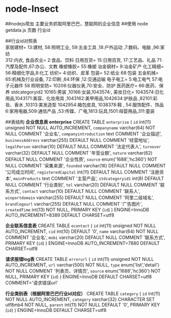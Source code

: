 node-Insect
===========

##nodejs爬虫
主要业务抓取阿里巴巴，慧聪网的企业信息
##使用
    node getdata.js 页数 行业id

##行业id对照表  
    家居建材= 13:建材, 58:照明工业, 59:五金工具 ,18:户外运动 ,7:数码、电脑 ,96:家纺  
    312:内衣, 
    食品农业= 2:食品、饮料
    日用百货= 15:日用百货, 17:工艺品、礼品 71:汽摩及配件,67:办公、文教
    橡塑橡胶= 55:橡塑
    冶金钢材= 9:冶金矿产
    化工精细= 56:精细化学品,8:化工
    纺织= 4:纺织、皮革
    包装= 52:纸业 68:包装
    五金机械= 65:机械及行业设备, 72:印刷 ,64:环保 ,12:交通运输
    电子电工= 5:电工电气 57:电子元器件 58
    照明安防= 10208:仪器仪表,70:安全、防护
    医药医疗= 66:医药、保养
    stdcategoryid2 10165:男装 ,10166:女装,1043574:,
    美妆日化= 1043574:日化用品,1043171:美容、化妆用具 ,1043162:美甲用品,1042634:护肤品 ,82101:彩妆、香水 ,10313:美发造型
    1042954:箱包皮具, 1038378:鞋 , 54:服饰配件、饰品 6:家用电器,509:通信产品 ,53:传媒、广电,1813:玩具,1501:母婴用品,311:童装

##表结构
**企业信息表 enterprise**
    CREATE TABLE `enterprise` (
    `id` int(11) unsigned NOT NULL AUTO_INCREMENT,
    `companyname` varchar(64) NOT NULL COMMENT '企业名',
    `companyintroduction` text COMMENT '企业描述',
     `businessAddress` varchar(255) DEFAULT NULL COMMENT '经营地址',
     `legalPerson` varchar(10) DEFAULT NULL COMMENT '法定代表人',
     `turnover` varchar(32) DEFAULT NULL COMMENT '年营业额',
     `nature` varchar(62) DEFAULT NULL COMMENT '企业性质',
    `source` enum('1688','hc360') NOT NULL COMMENT '采集来源',
    `founded` varchar(16) DEFAULT NULL COMMENT '公司成立时间',
    `registeredCapital` int(11) DEFAULT NULL COMMENT '注册资本',
    `mainProducts` text COMMENT '主营产品',
    `stdcategoryid1` int(8) DEFAULT NULL COMMENT '行业类别',
    `tel` varchar(20) DEFAULT NULL COMMENT '联系方式',
    `contact` varchar(10) DEFAULT NULL COMMENT '联系人',
    `winportdomain` varchar(255) DEFAULT NULL COMMENT '阿里二级域名',
    `brandlogourl` varchar(255) DEFAULT NULL COMMENT '广告图片',
    `createdTime` int(13) NOT NULL,
     PRIMARY KEY (`id`)
    ) ENGINE=InnoDB AUTO_INCREMENT=8389 DEFAULT CHARSET=utf8


**企业联系信息表**
    CREATE TABLE `econtact` (
     `id` int(11) unsigned NOT NULL AUTO_INCREMENT,
      `cid` int(10) DEFAULT '0',
      `name` varchar(64) NOT NULL COMMENT '企业名',
     `mobi` varchar(20) DEFAULT NULL COMMENT '联系方式',
     PRIMARY KEY (`id`)
    ) ENGINE=InnoDB AUTO_INCREMENT=7880 DEFAULT CHARSET=utf8

**请求报错log表**
    CREATE TABLE `errorurl` (
    `id` int(11) unsigned NOT NULL AUTO_INCREMENT,
     `url` varchar(500) NOT NULL,
     `type` enum('list','detail') NOT NULL COMMENT '列表页、详情页',
     `source` enum('1688','hc360') NOT NULL,
     PRIMARY KEY (`id`)
    ) ENGINE=InnoDB DEFAULT CHARSET=utf8 COMMENT='请求错误url'

**行业类别表（根据阿里巴巴行业id对应）**
    CREATE TABLE `category` (
    `id` int(11) NOT NULL AUTO_INCREMENT,
    `category` varchar(32) CHARACTER SET utf8mb4 NOT NULL,
    `parent` int(11) NOT NULL DEFAULT '0',
    PRIMARY KEY (`id`)
    ) ENGINE=InnoDB DEFAULT CHARSET=utf8


